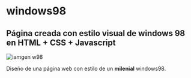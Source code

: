 # windows98
## Página creada con estilo visual de windows 98 en HTML + CSS + Javascript

![iamgen w98](index.png)

Diseño de una página web con estilo de un **milenial** windows98.

